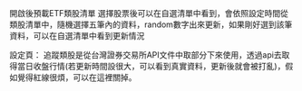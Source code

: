 開啟後預載ETF類股清單
 選擇股票後可以在自選清單中看到，會依照設定時間從類股清單中，隨機選擇五筆內的資料，random數字出來更新，如果剛好選到該筆資料，可以在自選清單中看到更新情況
 
 設定頁：
 追蹤類股是從台灣證券交易所API文件中取部分下來使用，透過api去取得當日收盤行情(若更新時間設很大，可以看到真實資料，更新後就會被打亂)，假如覺得紅線很煩，可以在這裡關掉。
 
